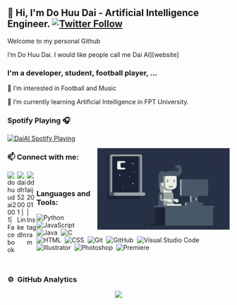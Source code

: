 👋 Hi, I'm Do Huu Dai - Artificial Intelligence Engineer.
[![Twitter Follow](https://img.shields.io/twitter/url?color=1DA1F2&logo=Twitter&style=for-the-badge&url=https%3A%2F%2Fwww.instagram.com%2Fddaij2001%2F)](https://img.shields.io/twitter/url?color=1DA1F2&logo=Twitter&style=for-the-badge&url=https%3A%2F%2Fwww.instagram.com%2Fddaij2001%2F)
 ------------
 Welcome to my personal Github

 I’m Do Huu Dai.
 I would like people call me Dai AI][website]
 
 ### I'm a developer, student, football player, ...
 
 👀 I’m interested in Football and Music
 
 🌱 I’m currently learning Artificial Intelligence in FPT University.
 
 
 ### Spotify Playing 🎧

[<img src="https://now-playing-codestackr.vercel.app/api/spotify-playing" alt="DaiAI Spotify Playing" width="350" />](https://open.spotify.com/user/swyqyimdc12jajde4vpwd2x1b)
 
 
 <img alt="Night Coding" src="https://raw.githubusercontent.com/AVS1508/AVS1508/master/assets/Night-Coding.gif" align="right"/>
 
 ### 📫 Connect with me:
  [<img align="left" alt=" dohuudai2001| Facebook" width="22px" src="https://cdn.jsdelivr.net/npm/simple-icons@v3/icons/facebook.svg" />][facebook]
  [<img align="left" alt=" daidh152001 | LinkedIn" width="22px" src="https://cdn.jsdelivr.net/npm/simple-icons@v3/icons/linkedin.svg" />][linkedin]
  [<img align="left" alt="ddaij2001 | Instagram" width="22px" src="https://cdn.jsdelivr.net/npm/simple-icons@v3/icons/instagram.svg" />][instagram]
 
 <br />
 
 ### Languages and Tools:
 
![Python](https://img.shields.io/badge/-Python-05122A?style=flat&logo=python)&nbsp;
![JavaScript](https://img.shields.io/badge/-JavaScript-05122A?style=flat&logo=javascript)&nbsp;
![Java](https://img.shields.io/badge/-Java-05122A?style=flat&logo=Java&logoColor=FFA518)&nbsp;
![C](https://img.shields.io/badge/-C-05122A?style=flat&logo=C&logoColor=A8B9CC)&nbsp;
![HTML](https://img.shields.io/badge/-HTML-05122A?style=flat&logo=HTML5)&nbsp;
![CSS](https://img.shields.io/badge/-CSS-05122A?style=flat&logo=CSS3&logoColor=1572B6)&nbsp;
![Git](https://img.shields.io/badge/-Git-05122A?style=flat&logo=git)&nbsp;
![GitHub](https://img.shields.io/badge/-GitHub-05122A?style=flat&logo=github)&nbsp;
![Visual Studio Code](https://img.shields.io/badge/-Visual%20Studio%20Code-05122A?style=flat&logo=visual-studio-code&logoColor=007ACC)&nbsp;
![Illustrator](https://img.shields.io/badge/-Illustrator-05122A?style=flat&logo=adobe-illustrator)&nbsp;
![Photoshop](https://img.shields.io/badge/-Photoshop-05122A?style=flat&logo=adobe-photoshop)&nbsp;
![Premiere](https://img.shields.io/badge/-Premiere-05122A?style=flat&logo=adobe-premiere)&nbsp;

 <br />
 
[twitter]: https://www.linkedin.com/in/daidh152001/
[facebook]: https://www.facebook.com/dohuudai2001/
[instagram]: https://www.instagram.com/ddaij2001/
[linkedin]: www.linkedin.com/in/daidh152001/


### ⚙️ &nbsp;GitHub Analytics

<p align="center">
  <a href="https://github.com/daidh152001">
    <img height="180em" src="https://github-readme-stats-eight-theta.vercel.app/api?username=daidh152001&show_icons=true&theme=algolia&include_all_commits=true&count_private=true" />
<!--     <img height="180em" src="https://github-readme-stats-eight-theta.vercel.app/api/top-langs/?username=daidh152001&layout=compact&langs_count=8&theme=algolia" /> -->
  </a>
</p>


<!---
daidh152001/daidh152001 is a ✨ special ✨ repository because its `README.md` (this file) appears on your GitHub profile.
You can click the Preview link to take a look at your changes.
--->
